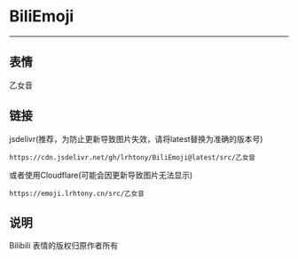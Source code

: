 # BiliEmoji
---
## 表情
乙女音
## 链接
jsdelivr(推荐，为防止更新导致图片失效，请将latest替换为准确的版本号)
```
https://cdn.jsdelivr.net/gh/lrhtony/BiliEmoji@latest/src/乙女音
```
或者使用Cloudflare(可能会因更新导致图片无法显示)
```
https://emoji.lrhtony.cn/src/乙女音
```
## 说明
Bilibili 表情的版权归原作者所有
